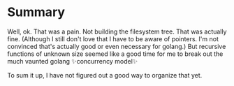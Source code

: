 # Summary

Well, ok. That was a pain. Not building the filesystem tree. That was actually fine. (Although I still don't love that I have to be aware of pointers. I'm not convinced that's actually good or even necessary for golang.) But recursive functions of unknown size seemed like a good time for me to break out the much vaunted golang ✨concurrency model✨

To sum it up, I have not figured out a good way to organize that yet.
